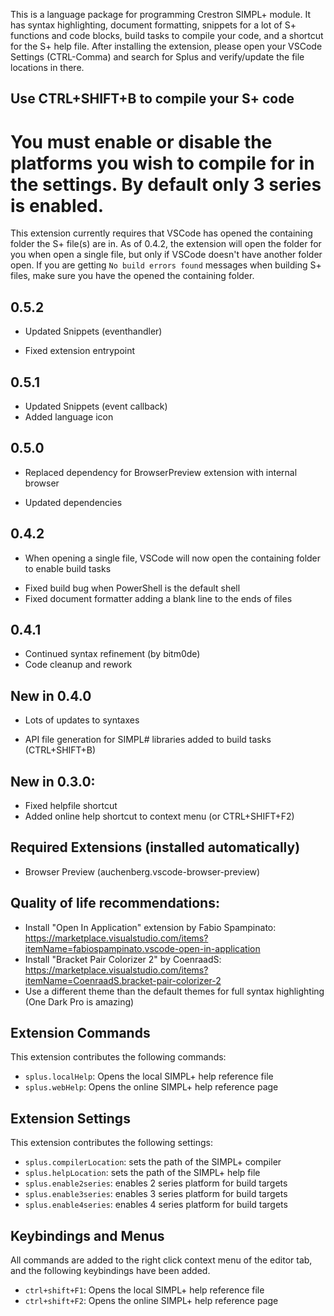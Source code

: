 This is a language package for programming Crestron SIMPL+ module. It has syntax highlighting, document formatting,
snippets for a lot of S+ functions and code blocks, build tasks to compile your code, and a shortcut for the S+ help file.
After installing the extension, please open your VSCode Settings (CTRL-Comma) and search for Splus and verify/update the
file locations in there.

## Use CTRL+SHIFT+B to compile your S+ code
# You must enable or disable the platforms you wish to compile for in the settings. By default only 3 series is enabled.

This extension currently requires that VSCode has opened the containing folder the S+ file(s) are in. As of 0.4.2, the extension will open the folder for you when open a single file, but only if VSCode doesn't have another folder open. If you are getting `No build errors found` messages when building S+ files, make sure you have the opened the containing folder.

## 0.5.2
+ Updated Snippets (eventhandler)
* Fixed extension entrypoint

## 0.5.1
+ Updated Snippets (event callback)
+ Added language icon

## 0.5.0
+ Replaced dependency for BrowserPreview extension with internal browser
* Updated dependencies

## 0.4.2
+ When opening a single file, VSCode will now open the containing folder to enable build tasks
* Fixed build bug when PowerShell is the default shell
* Fixed document formatter adding a blank line to the ends of files

## 0.4.1
* Continued syntax refinement (by bitm0de)
* Code cleanup and rework

## New in 0.4.0
* Lots of updates to syntaxes
+ API file generation for SIMPL# libraries added to build tasks (CTRL+SHIFT+B)

## New in 0.3.0:
* Fixed helpfile shortcut
* Added online help shortcut to context menu (or CTRL+SHIFT+F2)

## Required Extensions (installed automatically)
+ Browser Preview (auchenberg.vscode-browser-preview)

## Quality of life recommendations:
* Install "Open In Application" extension by Fabio Spampinato: https://marketplace.visualstudio.com/items?itemName=fabiospampinato.vscode-open-in-application
* Install "Bracket Pair Colorizer 2" by CoenraadS: https://marketplace.visualstudio.com/items?itemName=CoenraadS.bracket-pair-colorizer-2
* Use a different theme than the default themes for full syntax highlighting (One Dark Pro is amazing)

## Extension Commands

This extension contributes the following commands:

* `splus.localHelp`: Opens the local SIMPL+ help reference file
* `splus.webHelp`: Opens the online SIMPL+ help reference page

## Extension Settings

This extension contributes the following settings:

* `splus.compilerLocation`: sets the path of the SIMPL+ compiler
* `splus.helpLocation`: sets the path of the SIMPL+ help file
* `splus.enable2series`: enables 2 series platform for build targets
* `splus.enable3series`: enables 3 series platform for build targets
* `splus.enable4series`: enables 4 series platform for build targets

## Keybindings and Menus

All commands are added to the right click context menu of the editor tab, and the following keybindings have been added.

* `ctrl+shift+F1`: Opens the local SIMPL+ help reference file
* `ctrl+shift+F2`: Opens the online SIMPL+ help reference page
